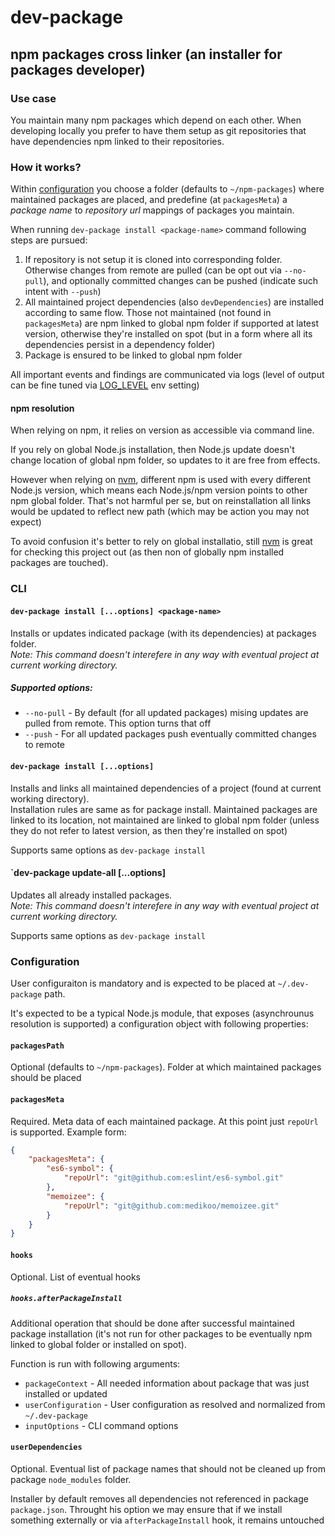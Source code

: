 # dev-package

## npm packages cross linker (an installer for packages developer)

### Use case

You maintain many npm packages which depend on each other. When developing locally you prefer to have them setup as git repositories that have dependencies npm linked to their repositories.

### How it works?

Within [configuration](#configuration) you choose a folder (defaults to `~/npm-packages`) where maintained packages are placed, and predefine (at `packagesMeta`) a _package name_ to _repository url_ mappings of packages you maintain.

When running `dev-package install <package-name>` command following steps are pursued:

1. If repository is not setup it is cloned into corresponding folder. Otherwise changes from remote are pulled (can be opt out via `--no-pull`), and optionally committed changes can be pushed (indicate such intent with `--push`)
2. All maintained project dependencies (also `devDependencies`) are installed according to same flow. Those not maintained (not found in `packagesMeta`) are npm linked to global npm folder if supported at latest version, otherwise they're installed on spot (but in a form where all its dependencies persist in a dependency folder)
3. Package is ensured to be linked to global npm folder

All important events and findings are communicated via logs (level of output can be fine tuned via [LOG_LEVEL](https://github.com/medikoo/log4/#log_level) env setting)

#### npm resolution

When relying on npm, it relies on version as accessible via command line.

If you rely on global Node.js installation, then Node.js update doesn't change location of global npm folder, so updates to it are free from effects.

However when relying on [nvm](https://github.com/creationix/nvm), different npm is used with every different Node.js version, which means each Node.js/npm version points to other npm global folder. That's not harmful per se, but on reinstallation all links would be updated to reflect new path (which may be action you may not expect)

To avoid confusion it's better to rely on global installatio, still [nvm](https://github.com/creationix/nvm) is great for checking this project out (as then non of globally npm installed packages are touched).

### CLI

#### `dev-package install [...options] <package-name>`

Installs or updates indicated package (with its dependencies) at packages folder.  
_Note: This command doesn't interefere in any way with eventual project at current working directory._

##### Supported options:

-   `--no-pull` - By default (for all updated packages) mising updates are pulled from remote. This option turns that off
-   `--push` - For all updated packages push eventually committed changes to remote

#### `dev-package install [...options]`

Installs and links all maintained dependencies of a project (found at current working directory).  
Installation rules are same as for package install. Maintained packages are linked to its location, not maintained are linked to global npm folder (unless they do not refer to latest version, as then they're installed on spot)

Supports same options as `dev-package install`

#### `dev-package update-all [...options]

Updates all already installed packages.  
_Note: This command doesn't interefere in any way with eventual project at current working directory._

Supports same options as `dev-package install`

### Configuration

User configuraiton is mandatory and is expected to be placed at `~/.dev-package` path.

It's expected to be a typical Node.js module, that exposes (asynchrounus resolution is supported) a configuration object with following properties:

#### `packagesPath`

Optional (defaults to `~/npm-packages`). Folder at which maintained packages should be placed

#### `packagesMeta`

Required. Meta data of each maintained package. At this point just `repoUrl` is supported. Example form:

```json
{
	"packagesMeta": {
		"es6-symbol": {
			"repoUrl": "git@github.com:eslint/es6-symbol.git"
		},
		"memoizee": {
			"repoUrl": "git@github.com:medikoo/memoizee.git"
		}
	}
}
```

#### `hooks`

Optional. List of eventual hooks

##### `hooks.afterPackageInstall`

Additional operation that should be done after successful maintained package installation (it's not run for other packages to be eventually npm linked to global folder or installed on spot).

Function is run with following arguments:

-   `packageContext` - All needed information about package that was just installed or updated
-   `userConfiguration` - User configuration as resolved and normalized from `~/.dev-package`
-   `inputOptions` - CLI command options

#### `userDependencies`

Optional. Eventual list of package names that should not be cleaned up from package `node_modules` folder.

Installer by default removes all dependencies not referenced in package `package.json`. Throught his option we may ensure that if we install something externally or via `afterPackageInstall` hook, it remains untouched
